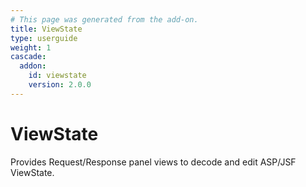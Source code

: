 ```yaml
---
# This page was generated from the add-on.
title: ViewState
type: userguide
weight: 1
cascade:
  addon:
    id: viewstate
    version: 2.0.0
---
```


# ViewState

Provides Request/Response panel views to decode and edit ASP/JSF ViewState.
